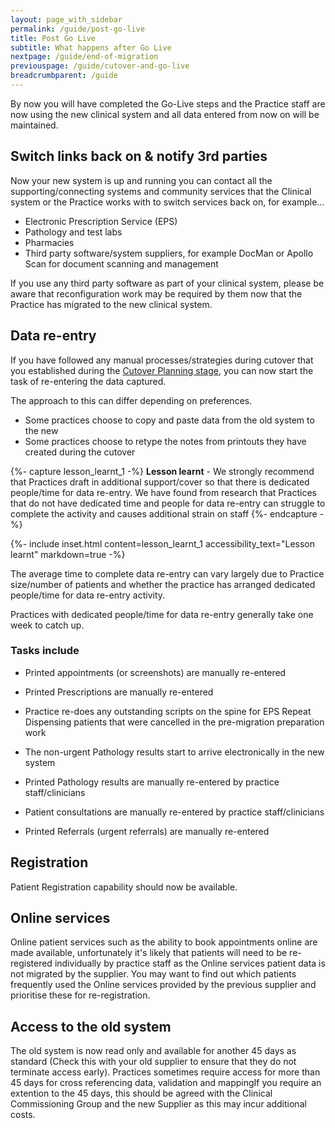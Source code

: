 ```yaml
---
layout: page_with_sidebar
permalink: /guide/post-go-live
title: Post Go Live
subtitle: What happens after Go Live
nextpage: /guide/end-of-migration
previouspage: /guide/cutover-and-go-live
breadcrumbparent: /guide
---
```


By now you will have completed the Go-Live steps and the Practice staff are now using the new clinical system and all data entered from now on will be maintained.


## Switch links back on & notify 3rd parties

Now your new system is up and running you can contact all the supporting/connecting systems and community services that the Clinical system or the Practice works with to switch services back on, for example...

* Electronic Prescription Service (EPS)
* Pathology and test labs
* Pharmacies
* Third party software/system suppliers, for example DocMan or Apollo Scan for document scanning and management

If you use any third party software as part of your clinical system, please be aware that reconfiguration work may be required by them now that the Practice has migrated to the new clinical system. 


## Data re-entry

If you have followed any manual processes/strategies during cutover that you established during the [Cutover Planning stage](/prm-practice-migration/guide/planning-for-cut-over#appointments), you can now start the task of re-entering the data captured.

The approach to this can differ depending on preferences. 

* Some practices choose to copy and paste data from the old system to the new
* Some practices choose to retype the notes from printouts they have created during the cutover


{%- capture lesson_learnt_1 -%}
__Lesson learnt__ - We strongly recommend that Practices draft in additional support/cover so that there is dedicated people/time for data re-entry. We have found from research that Practices that do not have dedicated time and people for data re-entry can struggle to complete the activity and causes additional strain on staff
{%- endcapture -%}

{%- include inset.html content=lesson_learnt_1 accessibility_text="Lesson learnt" markdown=true -%}


The average time to complete data re-entry can vary largely due to Practice size/number of patients and whether the practice has arranged dedicated people/time for data re-entry activity.

Practices with dedicated people/time for data re-entry generally take one week to catch up.


### Tasks include

* Printed appointments (or screenshots) are manually re-entered 

* Printed Prescriptions are manually re-entered 

* Practice re-does any outstanding scripts on the spine for EPS Repeat Dispensing patients that were cancelled in the pre-migration preparation work

* The non-urgent Pathology results start to arrive electronically in the new system

* Printed Pathology results are manually re-entered by practice staff/clinicians

* Patient consultations are manually re-entered by practice staff/clinicians

* Printed Referrals (urgent referrals) are manually re-entered 



## Registration

Patient Registration capability should now be available.


## Online services

Online patient services such as the ability to book appointments online are made available, unfortunately it's likely that patients will need to be re-registered individually by practice staff as the Online services patient data is not migrated by the supplier. You may want to find out which patients frequently used the Online services provided by the previous supplier and prioritise these for re-registration.


## Access to the old system

The old system is now read only and available for another 45 days as standard (Check this with your old supplier to ensure that they do not terminate access early). Practices sometimes require access for more than 45 days for cross referencing data, validation and mappingIf you require an extention to the 45 days, this should be agreed with the Clinical Commissioning Group and the new Supplier as this may incur additional costs.
